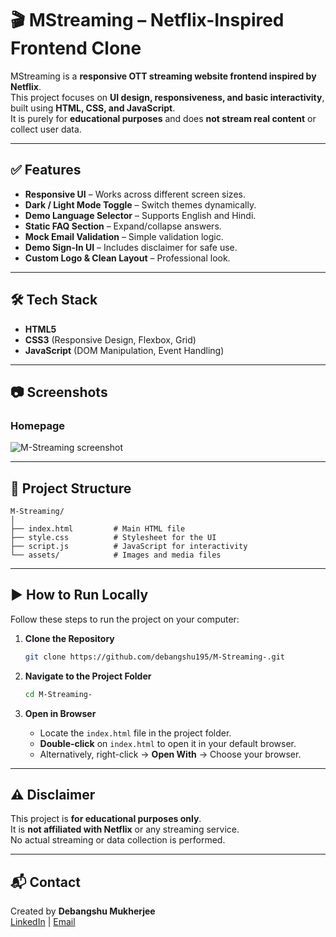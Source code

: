# 🎬 MStreaming – Netflix-Inspired Frontend Clone

MStreaming is a **responsive OTT streaming website frontend inspired by Netflix**.  
This project focuses on **UI design, responsiveness, and basic interactivity**, built using **HTML, CSS, and JavaScript**.  
It is purely for **educational purposes** and does **not stream real content** or collect user data.

---

## ✅ Features
- **Responsive UI** – Works across different screen sizes.
- **Dark / Light Mode Toggle** – Switch themes dynamically.
- **Demo Language Selector** – Supports English and Hindi.
- **Static FAQ Section** – Expand/collapse answers.
- **Mock Email Validation** – Simple validation logic.
- **Demo Sign-In UI** – Includes disclaimer for safe use.
- **Custom Logo & Clean Layout** – Professional look.

---

## 🛠 Tech Stack
- **HTML5**  
- **CSS3** (Responsive Design, Flexbox, Grid)  
- **JavaScript** (DOM Manipulation, Event Handling)  

---

## 📷 Screenshots

### Homepage
![M-Streaming screenshot](https://github.com/user-attachments/assets/77276e4b-20dc-4f9f-8d9e-652cf89b3e82)

---

## 📂 Project Structure
```
M-Streaming/
│
├── index.html         # Main HTML file
├── style.css          # Stylesheet for the UI
├── script.js          # JavaScript for interactivity
└── assets/            # Images and media files
```

---

## ▶ How to Run Locally

Follow these steps to run the project on your computer:

1. **Clone the Repository**  
   ```bash
   git clone https://github.com/debangshu195/M-Streaming-.git
   ```

2. **Navigate to the Project Folder**  
   ```bash
   cd M-Streaming-
   ```

3. **Open in Browser**  
   - Locate the `index.html` file in the project folder.  
   - **Double-click** on `index.html` to open it in your default browser.  
   - Alternatively, right-click → **Open With** → Choose your browser.

---

## ⚠ Disclaimer
This project is **for educational purposes only**.  
It is **not affiliated with Netflix** or any streaming service.  
No actual streaming or data collection is performed.

---

## 📬 Contact
Created by **Debangshu Mukherjee**  
[LinkedIn](https://www.linkedin.com/in/debangshu-mukherjee-15a77223a) | [Email](mailto:debangshumukherjee195@gmail.com)
